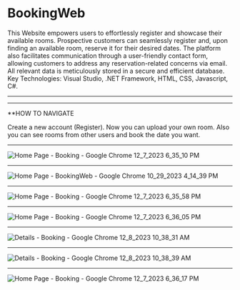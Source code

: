# BookingWeb

This Website empowers users to effortlessly register and showcase their available rooms. 
Prospective customers can seamlessly register and, upon finding an available room,
reserve it for their desired dates. The platform also facilitates communication through a user-friendly contact form, 
allowing customers to address any reservation-related concerns via email.
All relevant data is meticulously stored in a secure and efficient database.
Key Technologies:
Visual Studio, .NET Framework, HTML, CSS, Javascript, C#.


-----------------------------------------------------------------------------------------------------------------------------------------






-----------------------------------------------------------------------------------------------------------------------------------------


**HOW TO NAVIGATE 

Create a new account (Register).
Now you can upload your own room. Also you can see rooms from other users and book the date you want.


  -----------------------------------------------------------------------------------------------------------------------------------------
  

![Home Page - Booking - Google Chrome 12_7_2023 6_35_10 PM](https://github.com/St0011/Booking/assets/59256689/50491012-aa27-4885-aafd-b86ea02f7526)

-----------------------------------------------------------------------------------------------------------------------------------------

![Home Page - BookingWeb - Google Chrome 10_29_2023 4_14_39 PM](https://github.com/St0011/Booking/assets/59256689/674a9f9e-2cfc-4ac4-834b-5e635bcbba22)

-----------------------------------------------------------------------------------------------------------------------------------------

![Home Page - Booking - Google Chrome 12_7_2023 6_35_58 PM](https://github.com/St0011/Booking/assets/59256689/cab68eac-3e7b-4295-ba16-fbb68a1724c9)

-----------------------------------------------------------------------------------------------------------------------------------------

![Home Page - Booking - Google Chrome 12_7_2023 6_36_05 PM](https://github.com/St0011/Booking/assets/59256689/5ae24c3c-2770-48e0-8514-561185b8e5e4)

-----------------------------------------------------------------------------------------------------------------------------------------

![Details - Booking - Google Chrome 12_8_2023 10_38_31 AM](https://github.com/St0011/Booking/assets/59256689/446d39e3-d9d9-4999-b62b-156eaf141822)

-----------------------------------------------------------------------------------------------------------------------------------------

![Details - Booking - Google Chrome 12_8_2023 10_38_39 AM](https://github.com/St0011/Booking/assets/59256689/3f6d6a41-9b5e-45c6-ba75-7457d5069102)

-----------------------------------------------------------------------------------------------------------------------------------------
![Home Page - Booking - Google Chrome 12_7_2023 6_36_17 PM](https://github.com/St0011/Booking/assets/59256689/0e39f33b-64b3-4292-87c5-773682c02351)
